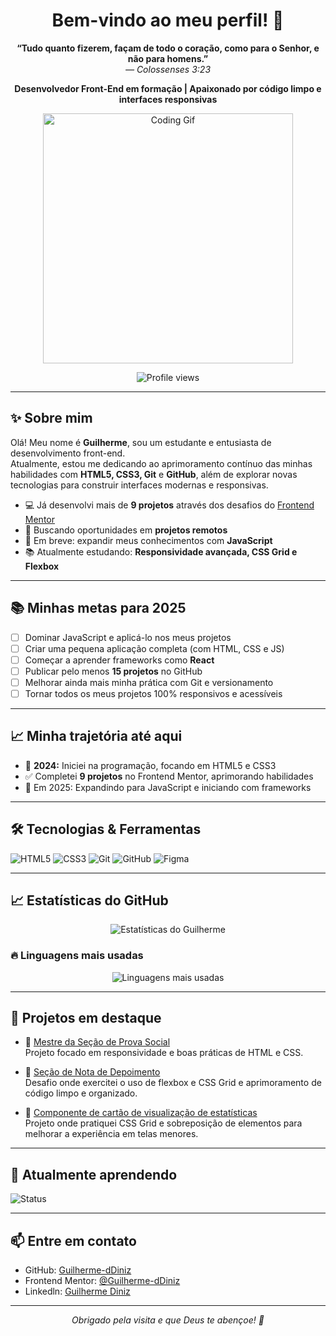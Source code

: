 <h1 align="center">Bem-vindo ao meu perfil! 👋</h1>

<p align="center">
  <strong>“Tudo quanto fizerem, façam de todo o coração, como para o Senhor, e não para homens.”</strong><br>
  <em>— Colossenses 3:23</em>
</p>

<p align="center">
  <strong>Desenvolvedor Front-End em formação | Apaixonado por código limpo e interfaces responsivas</strong>
</p>

<p align="center">
  <img src="https://media.giphy.com/media/qgQUggAC3Pfv687qPC/giphy.gif" width="400" alt="Coding Gif" />
</p>

<p align="center">
  <img src="https://komarev.com/ghpvc/?username=Guilherme-dDiniz&color=blue" alt="Profile views" />
</p>

---

## ✨ Sobre mim

Olá! Meu nome é **Guilherme**, sou um estudante e entusiasta de desenvolvimento front-end.  
Atualmente, estou me dedicando ao aprimoramento contínuo das minhas habilidades com **HTML5, CSS3, Git** e **GitHub**, além de explorar novas tecnologias para construir interfaces modernas e responsivas.  

- 💻 Já desenvolvi mais de **9 projetos** através dos desafios do [Frontend Mentor](https://www.frontendmentor.io/profile/Guilherme-dDiniz)
- 🚀 Buscando oportunidades em **projetos remotos**
- 🎯 Em breve: expandir meus conhecimentos com **JavaScript**
- 📚 Atualmente estudando: **Responsividade avançada, CSS Grid e Flexbox**

---

## 📚 Minhas metas para 2025

- [ ] Dominar JavaScript e aplicá-lo nos meus projetos
- [ ] Criar uma pequena aplicação completa (com HTML, CSS e JS)
- [ ] Começar a aprender frameworks como **React**
- [ ] Publicar pelo menos **15 projetos** no GitHub
- [ ] Melhorar ainda mais minha prática com Git e versionamento
- [ ] Tornar todos os meus projetos 100% responsivos e acessíveis

---

## 📈 Minha trajetória até aqui

- 🚀 **2024:** Iniciei na programação, focando em HTML5 e CSS3
- ✅ Completei **9 projetos** no Frontend Mentor, aprimorando habilidades
- 🎯 Em 2025: Expandindo para JavaScript e iniciando com frameworks

---

## 🛠️ Tecnologias & Ferramentas

![HTML5](https://img.shields.io/badge/HTML5-E34F26?style=for-the-badge&logo=html5&logoColor=white)
![CSS3](https://img.shields.io/badge/CSS3-1572B6?style=for-the-badge&logo=css3&logoColor=white)
![Git](https://img.shields.io/badge/Git-F05032?style=for-the-badge&logo=git&logoColor=white)
![GitHub](https://img.shields.io/badge/GitHub-181717?style=for-the-badge&logo=github&logoColor=white)
![Figma](https://img.shields.io/badge/Figma-F24E1E?style=for-the-badge&logo=figma&logoColor=white)

---

## 📈 Estatísticas do GitHub

<p align="center">
  <img src="https://github-readme-stats.vercel.app/api?username=Guilherme-dDiniz&show_icons=true&theme=tokyonight" alt="Estatísticas do Guilherme" />
</p>

### 🔥 Linguagens mais usadas

<p align="center">
  <img src="https://github-readme-stats.vercel.app/api/top-langs/?username=Guilherme-dDiniz&layout=compact&theme=tokyonight" alt="Linguagens mais usadas" />
</p>

---

## 🌱 Projetos em destaque

- 🔗 [Mestre da Seção de Prova Social](https://guilherme-ddiniz.github.io/social-proof-section-master/)  
  Projeto focado em responsividade e boas práticas de HTML e CSS.

- 🔗 [Seção de Nota de Depoimento](https://guilherme-ddiniz.github.io/solucao-depoimentos-grade-se-o-principal/)  
  Desafio onde exercitei o uso de flexbox e CSS Grid e aprimoramento de código limpo e organizado.

- 🔗 [Componente de cartão de visualização de estatísticas](https://guilherme-ddiniz.github.io/stats-preview-card-component-main/)  
  Projeto onde pratiquei CSS Grid e sobreposição de elementos para melhorar a experiência em telas menores.

---

## 🚀 Atualmente aprendendo

![Status](https://img.shields.io/badge/Aprendendo-Responsividade%20e%20CSS%20Grid-blueviolet?style=for-the-badge)

---

## 📫 Entre em contato

- GitHub: [Guilherme-dDiniz](https://github.com/Guilherme-dDiniz)
- Frontend Mentor: [@Guilherme-dDiniz](https://www.frontendmentor.io/profile/Guilherme-dDiniz)
- Linkedln: [Guilherme Diniz](www.linkedin.com/in/guilherme-diniz-502247365)

---

<p align="center">
  <em>Obrigado pela visita e que Deus te abençoe! 🙌</em>
</p>
